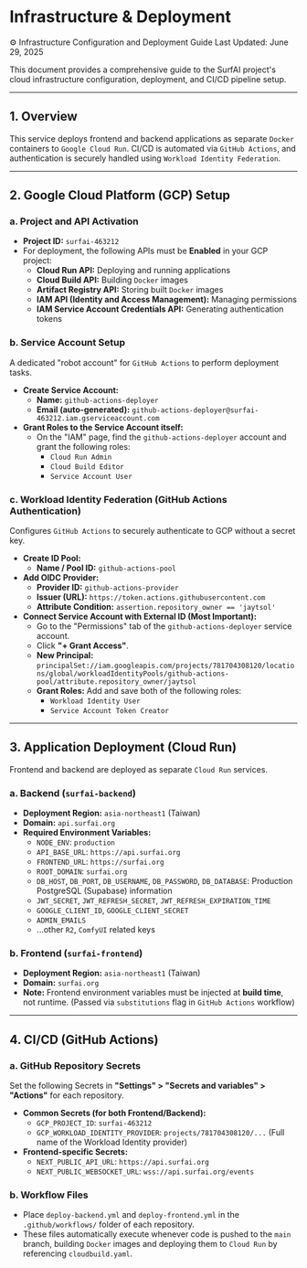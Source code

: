 # Infrastructure & Deployment
⚙️ Infrastructure Configuration and Deployment Guide
Last Updated: June 29, 2025

This document provides a comprehensive guide to the SurfAI project's cloud infrastructure configuration, deployment, and CI/CD pipeline setup.

---

## 1. Overview

This service deploys frontend and backend applications as separate `Docker` containers to `Google Cloud Run`. CI/CD is automated via `GitHub Actions`, and authentication is securely handled using `Workload Identity Federation`.

---

## 2. Google Cloud Platform (GCP) Setup

### a. Project and API Activation

-   **Project ID:** `surfai-463212`
-   For deployment, the following APIs must be **Enabled** in your GCP project:
    -   **Cloud Run API:** Deploying and running applications
    -   **Cloud Build API:** Building `Docker` images
    -   **Artifact Registry API:** Storing built `Docker` images
    -   **IAM API (Identity and Access Management):** Managing permissions
    -   **IAM Service Account Credentials API:** Generating authentication tokens

### b. Service Account Setup

A dedicated "robot account" for `GitHub Actions` to perform deployment tasks.

-   **Create Service Account:**
    -   **Name:** `github-actions-deployer`
    -   **Email (auto-generated):** `github-actions-deployer@surfai-463212.iam.gserviceaccount.com`
-   **Grant Roles to the Service Account itself:**
    -   On the "IAM" page, find the `github-actions-deployer` account and grant the following roles:
        -   `Cloud Run Admin`
        -   `Cloud Build Editor`
        -   `Service Account User`

### c. Workload Identity Federation (GitHub Actions Authentication)

Configures `GitHub Actions` to securely authenticate to GCP without a secret key.

-   **Create ID Pool:**
    -   **Name / Pool ID:** `github-actions-pool`
-   **Add OIDC Provider:**
    -   **Provider ID:** `github-actions-provider`
    -   **Issuer (URL):** `https://token.actions.githubusercontent.com`
    -   **Attribute Condition:** `assertion.repository_owner == 'jaytsol'`
-   **Connect Service Account with External ID (Most Important):**
    -   Go to the "Permissions" tab of the `github-actions-deployer` service account.
    -   Click **"+ Grant Access"**.
    -   **New Principal:** `principalSet://iam.googleapis.com/projects/781704308120/locations/global/workloadIdentityPools/github-actions-pool/attribute.repository_owner/jaytsol`
    -   **Grant Roles:** Add and save both of the following roles:
        -   `Workload Identity User`
        -   `Service Account Token Creator`

---

## 3. Application Deployment (Cloud Run)

Frontend and backend are deployed as separate `Cloud Run` services.

### a. Backend (`surfai-backend`)

-   **Deployment Region:** `asia-northeast1` (Taiwan)
-   **Domain:** `api.surfai.org`
-   **Required Environment Variables:**
    -   `NODE_ENV`: `production`
    -   `API_BASE_URL`: `https://api.surfai.org`
    -   `FRONTEND_URL`: `https://surfai.org`
    -   `ROOT_DOMAIN`: `surfai.org`
    -   `DB_HOST`, `DB_PORT`, `DB_USERNAME`, `DB_PASSWORD`, `DB_DATABASE`: Production PostgreSQL (Supabase) information
    -   `JWT_SECRET`, `JWT_REFRESH_SECRET`, `JWT_REFRESH_EXPIRATION_TIME`
    -   `GOOGLE_CLIENT_ID`, `GOOGLE_CLIENT_SECRET`
    -   `ADMIN_EMAILS`
    -   ...other `R2`, `ComfyUI` related keys

### b. Frontend (`surfai-frontend`)

-   **Deployment Region:** `asia-northeast1` (Taiwan)
-   **Domain:** `surfai.org`
-   **Note:** Frontend environment variables must be injected at **build time**, not runtime. (Passed via `substitutions` flag in `GitHub Actions` workflow)

---

## 4. CI/CD (GitHub Actions)

### a. GitHub Repository Secrets

Set the following Secrets in **"Settings" > "Secrets and variables" > "Actions"** for each repository.

-   **Common Secrets (for both Frontend/Backend):**
    -   `GCP_PROJECT_ID`: `surfai-463212`
    -   `GCP_WORKLOAD_IDENTITY_PROVIDER`: `projects/781704308120/...` (Full name of the Workload Identity provider)
-   **Frontend-specific Secrets:**
    -   `NEXT_PUBLIC_API_URL`: `https://api.surfai.org`
    -   `NEXT_PUBLIC_WEBSOCKET_URL`: `wss://api.surfai.org/events`

### b. Workflow Files

-   Place `deploy-backend.yml` and `deploy-frontend.yml` in the `.github/workflows/` folder of each repository.
-   These files automatically execute whenever code is pushed to the `main` branch, building `Docker` images and deploying them to `Cloud Run` by referencing `cloudbuild.yaml`.
